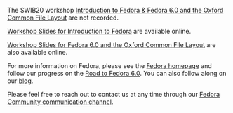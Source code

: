 The SWIB20 workshop [Introduction to Fedora & Fedora 6.0 and the Oxford Common File Layout](http://swib.org/swib20/programme.html#abs07) are not recorded.

[Workshop Slides for Introduction to Fedora]( https://docs.google.com/presentation/d/14FbJsukAs7J5-q0wDKmos9F9BJBUUIsa6MctEwO-czg) are available online.

[Workshop Slides for Fedora 6.0 and the Oxford Common File Layout](https://docs.google.com/presentation/d/16k3GUz4v_VUL_FGBsw5g_NetrqLJ7hXOn-sEQoxonAc) are also available online.

For more information on Fedora, please see the [Fedora homepage](https://duraspace.org/fedora/) and follow our progress on the [Road to Fedora 6.0](https://wiki.lyrasis.org/display/FF/Road+to+Fedora+6.0). You can also follow along on our [blog](https://duraspace.org/fedora/news/).

Please feel free to reach out to contact us at any time through our [Fedora Community communication channel](https://groups.google.com/g/fedora-community).
